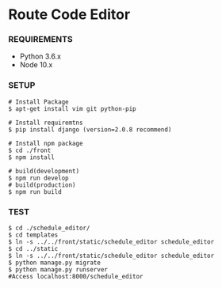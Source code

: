 # Route Code Editor

### REQUIREMENTS
- Python 3.6.x
- Node 10.x


### SETUP

```
# Install Package
$ apt-get install vim git python-pip

# Install requiremtns
$ pip install django (version=2.0.8 recommend)

# Install npm package
$ cd ./front
$ npm install

# build(development)
$ npm run develop
# build(production)
$ npm run build
```

### TEST
```
$ cd ./schedule_editor/
$ cd templates
$ ln -s ../../front/static/schedule_editor schedule_editor
$ cd ../static
$ ln -s ../../front/static/schedule_editor schedule_editor
$ python manage.py migrate
$ python manage.py runserver
#Access localhost:8000/schedule_editor
```